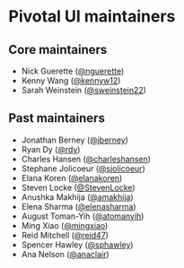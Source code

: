 # Pivotal UI maintainers

## Core maintainers

* Nick Guerette ([@nguerette](https://github.com/nguerette))
* Kenny Wang ([@kennyw12](https://github.com/kennyw12))
* Sarah Weinstein ([@sweinstein22](https://github.com/sweinstein22))

## Past maintainers

* Jonathan Berney ([@jberney](https://github.com/jberney))
* Ryan Dy ([@rdy](https://github.com/rdy))
* Charles Hansen ([@charleshansen](https://github.com/charleshansen))
* Stephane Jolicoeur ([@sjolicoeur](https://github.com/sjolicoeur))
* Elana Koren ([@elanakoren](https://github.com/elanakoren))
* Steven Locke ([@StevenLocke](https://github.com/StevenLocke))
* Anushka Makhija ([@amakhija](https://github.com/amakhija))
* Elena Sharma ([@elenasharma](https://github.com/elenasharma))
* August Toman-Yih ([@atomanyih](https://github.com/atomanyih))
* Ming Xiao ([@mingxiao](https://github.com/mingxiao))
* Reid Mitchell ([@reid47](https://github.com/reid47))
* Spencer Hawley ([@sphawley](https://github.com/sphawley))
* Ana Nelson ([@anaclair](https://github.com/anaclair))
